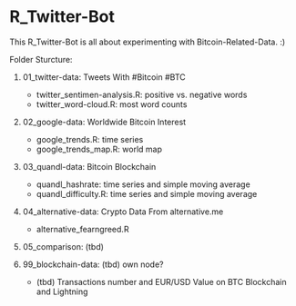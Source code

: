 # R_Twitter-Bot

This R_Twitter-Bot is all about experimenting with Bitcoin-Related-Data. :)

Folder Sturcture:

1. 01_twitter-data: Tweets With #Bitcoin #BTC
	- twitter_sentimen-analysis.R: positive vs. negative words
	- twitter_word-cloud.R: most word counts

2. 02_google-data: Worldwide Bitcoin Interest
	- google_trends.R: time series
	- google_trends_map.R: world map

3. 03_quandl-data: Bitcoin Blockchain
	- quandl_hashrate: time series and simple moving average
	- quandl_difficulty.R: time series and simple moving average

4. 04_alternative-data: Crypto Data From alternative.me
	- alternative_fearngreed.R

5. 05_comparison: (tbd) 

99. 99_blockchain-data: (tbd) own node?
	- (tbd) Transactions number and EUR/USD Value on BTC Blockchain and Lightning




